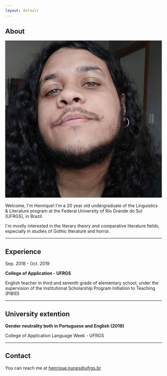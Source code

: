 ```yaml
---
layout: default
---
```


## About

<img class="profile-picture" src="FB_IMG_1611674150846.jpg">

Welcome, I'm Henrique! I'm a 20 year old undergraduate of the Linguistics & Literature program at the Federal University of Rio Grande do Sul (UFRGS), in Brazil.

I'm mostly interested in the literary theory and comparative literature fields, especially in studies of Gothic literature and horror.

---
## Experience
Sep. 2018 - Oct. 2019

**College of Application - UFRGS**

English teacher in third and seventh grade of elementary school, under the supervision of the Institutional Scholarship Program Initiation to Teaching (PIBID)

---
## University extention
**Gender neutrality both in Portuguese and English (2019)**

College of Application Language Week - UFRGS

---

## Contact

You can reach me at [henrique.nunes@ufrgs.br](mailto:henrique.nunes@ufrgs.br)

